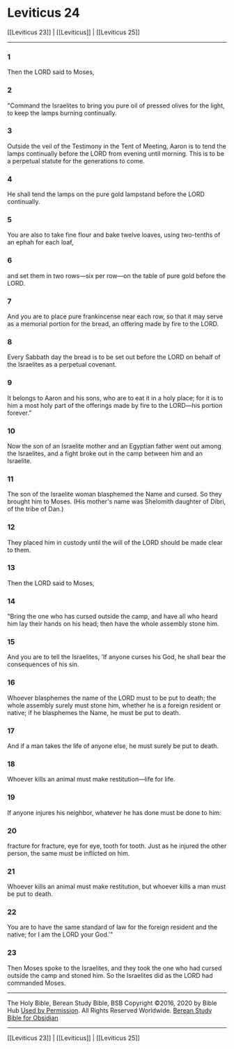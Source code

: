 # Leviticus 24

[[Leviticus 23]] | [[Leviticus]] | [[Leviticus 25]]

---

### 1
Then the LORD said to Moses,

### 2
"Command the Israelites to bring you pure oil of pressed olives for the light, to keep the lamps burning continually.

### 3
Outside the veil of the Testimony in the Tent of Meeting, Aaron is to tend the lamps continually before the LORD from evening until morning. This is to be a perpetual statute for the generations to come.

### 4
He shall tend the lamps on the pure gold lampstand before the LORD continually.

### 5
You are also to take fine flour and bake twelve loaves, using two-tenths of an ephah for each loaf,

### 6
and set them in two rows—six per row—on the table of pure gold before the LORD.

### 7
And you are to place pure frankincense near each row, so that it may serve as a memorial portion for the bread, an offering made by fire to the LORD.

### 8
Every Sabbath day the bread is to be set out before the LORD on behalf of the Israelites as a perpetual covenant.

### 9
It belongs to Aaron and his sons, who are to eat it in a holy place; for it is to him a most holy part of the offerings made by fire to the LORD—his portion forever."

### 10
Now the son of an Israelite mother and an Egyptian father went out among the Israelites, and a fight broke out in the camp between him and an Israelite.

### 11
The son of the Israelite woman blasphemed the Name and cursed. So they brought him to Moses. (His mother's name was Shelomith daughter of Dibri, of the tribe of Dan.)

### 12
They placed him in custody until the will of the LORD should be made clear to them.

### 13
Then the LORD said to Moses,

### 14
"Bring the one who has cursed outside the camp, and have all who heard him lay their hands on his head; then have the whole assembly stone him.

### 15
And you are to tell the Israelites, 'If anyone curses his God, he shall bear the consequences of his sin.

### 16
Whoever blasphemes the name of the LORD must to be put to death; the whole assembly surely must stone him, whether he is a foreign resident or native; if he blasphemes the Name, he must be put to death.

### 17
And if a man takes the life of anyone else, he must surely be put to death.

### 18
Whoever kills an animal must make restitution—life for life.

### 19
If anyone injures his neighbor, whatever he has done must be done to him:

### 20
fracture for fracture, eye for eye, tooth for tooth. Just as he injured the other person, the same must be inflicted on him.

### 21
Whoever kills an animal must make restitution, but whoever kills a man must be put to death.

### 22
You are to have the same standard of law for the foreign resident and the native; for I am the LORD your God.'"

### 23
Then Moses spoke to the Israelites, and they took the one who had cursed outside the camp and stoned him. So the Israelites did as the LORD had commanded Moses.

---

The Holy Bible, Berean Study Bible, BSB
Copyright ©2016, 2020 by Bible Hub
[Used by Permission](https://berean.bible/terms.htm). All Rights Reserved Worldwide.
[Berean Study Bible for Obsidian](https://github.com/gapmiss/berean-study-bible-for-obsidian)

---

[[Leviticus 23]] | [[Leviticus]] | [[Leviticus 25]]


